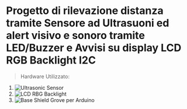# Progetto di rilevazione distanza tramite Sensore ad Ultrasuoni ed alert visivo e sonoro tramite LED/Buzzer e Avvisi su display LCD RGB Backlight I2C

> Hardware Utilizzato:
1. ![Ultrasonic Sensor](https://files.seeedstudio.com/wiki/Grove_Ultrasonic_Ranger/V2.jpg)
2. ![LCD RBG Backlight](https://files.seeedstudio.com/wiki/Grove_LCD_RGB_Backlight/images/intro.jpg)
3. ![Base Shield Grove per Arduino](https://files.seeedstudio.com/wiki/Base_Shield_V2/img/Base_Shield_v2-1.png)